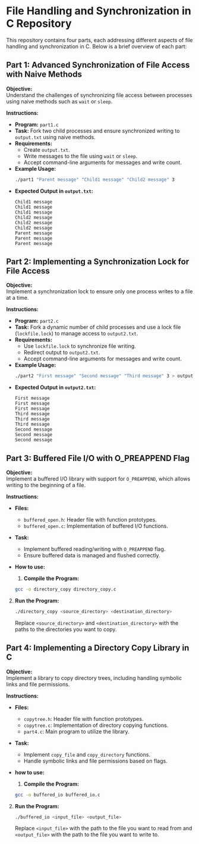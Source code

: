

# File Handling and Synchronization in C Repository

This repository contains four parts, each addressing different aspects of file handling and synchronization in C. Below is a brief overview of each part:

## Part 1: Advanced Synchronization of File Access with Naive Methods

**Objective:**  
Understand the challenges of synchronizing file access between processes using naive methods such as `wait` or `sleep`.

**Instructions:**

- **Program:** `part1.c`
- **Task:** Fork two child processes and ensure synchronized writing to `output.txt` using naive methods.
- **Requirements:**
  - Create `output.txt`.
  - Write messages to the file using `wait` or `sleep`.
  - Accept command-line arguments for messages and write count.
- **Example Usage:**
  ```bash
  ./part1 "Parent message" "Child1 message" "Child2 message" 3
  ```
- **Expected Output in `output.txt`:**
  ```
  Child1 message
  Child1 message
  Child1 message
  Child2 message
  Child2 message
  Child2 message
  Parent message
  Parent message
  Parent message
  ```

## Part 2: Implementing a Synchronization Lock for File Access

**Objective:**  
Implement a synchronization lock to ensure only one process writes to a file at a time.

**Instructions:**

- **Program:** `part2.c`
- **Task:** Fork a dynamic number of child processes and use a lock file (`lockfile.lock`) to manage access to `output2.txt`.
- **Requirements:**
  - Use `lockfile.lock` to synchronize file writing.
  - Redirect output to `output2.txt`.
  - Accept command-line arguments for messages and write count.
- **Example Usage:**
  ```bash
  ./part2 "First message" "Second message" "Third message" 3 > output2.txt
  ```
- **Expected Output in `output2.txt`:**
  ```
  First message
  First message
  First message
  Third message
  Third message
  Third message
  Second message
  Second message
  Second message
  ```

## Part 3: Buffered File I/O with O_PREAPPEND Flag

**Objective:**  
Implement a buffered I/O library with support for `O_PREAPPEND`, which allows writing to the beginning of a file.

**Instructions:**

- **Files:**
  - `buffered_open.h`: Header file with function prototypes.
  - `buffered_open.c`: Implementation of buffered I/O functions.
- **Task:**
  - Implement buffered reading/writing with `O_PREAPPEND` flag.
  - Ensure buffered data is managed and flushed correctly.
- **How to use:**
  1. **Compile the Program:**

   ```bash
   gcc -o directory_copy directory_copy.c
   ```

2. **Run the Program:**

   ```bash
   ./directory_copy <source_directory> <destination_directory>
   ```

   Replace `<source_directory>` and `<destination_directory>` with the paths to the directories you want to copy.

## Part 4: Implementing a Directory Copy Library in C

**Objective:**  
Implement a library to copy directory trees, including handling symbolic links and file permissions.

**Instructions:**

- **Files:**
  - `copytree.h`: Header file with function prototypes.
  - `copytree.c`: Implementation of directory copying functions.
  - `part4.c`: Main program to utilize the library.
- **Task:**
  - Implement `copy_file` and `copy_directory` functions.
  - Handle symbolic links and file permissions based on flags.
- **how to use:**
  1. **Compile the Program:**

   ```bash
   gcc -o buffered_io buffered_io.c
   ```

2. **Run the Program:**

   ```bash
   ./buffered_io <input_file> <output_file>
   ```

   Replace `<input_file>` with the path to the file you want to read from and `<output_file>` with the path to the file you want to write to.




